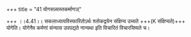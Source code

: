 +++
title = "41 योगसन्न्यस्तकर्माणञ्"

+++
।।4.41।। सकलाध्यायविस्फारितोऽर्थः श्लोकद्वयेन संक्षिप्य उच्यते +++(K
संक्षिप्यते)+++ योगेति। योगेनैव कर्मणां संन्यास उपपद्यते नान्यथा इति
विचारितं विचारयिष्यते च।

